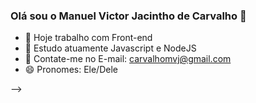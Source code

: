 ### Olá sou o Manuel Victor Jacintho de Carvalho 👋

- 🔭 Hoje trabalho com Front-end
- 🌱 Estudo atuamente Javascript e NodeJS
- 💬 Contate-me no E-mail: carvalhomvj@gmail.com
- 😄 Pronomes: Ele/Dele

-->
